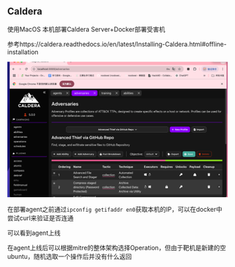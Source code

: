 ## Caldera

使用MacOS 本机部署Caldera Server+Docker部署受害机

参考https://caldera.readthedocs.io/en/latest/Installing-Caldera.html#offline-installation

![](SCR-20250303-piqc.png)

在部署agent之前通过`ipconfig getifaddr en0`获取本机的IP，可以在docker中尝试curl来验证是否连通



可以看到agent上线



在agent上线后可以根据mitre的整体架构选择Operation，但由于靶机是新建的空ubuntu，随机选取一个操作后并没有什么返回

